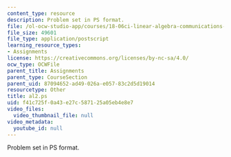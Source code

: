 ```yaml
---
content_type: resource
description: Problem set in PS format.
file: /ol-ocw-studio-app/courses/18-06ci-linear-algebra-communications-intensive-spring-2004/f41c725f0a43e27c587125a05eb4e8e7_al2.ps
file_size: 49601
file_type: application/postscript
learning_resource_types:
- Assignments
license: https://creativecommons.org/licenses/by-nc-sa/4.0/
ocw_type: OCWFile
parent_title: Assignments
parent_type: CourseSection
parent_uid: 87094652-ad49-026a-e057-83c2d5d19014
resourcetype: Other
title: al2.ps
uid: f41c725f-0a43-e27c-5871-25a05eb4e8e7
video_files:
  video_thumbnail_file: null
video_metadata:
  youtube_id: null
---
```

Problem set in PS format.